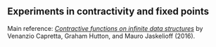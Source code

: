 ## Experiments in contractivity and fixed points

Main reference: [*Contractive functions on infinite data structures*](http://www.cs.nott.ac.uk/~pszgmh/bib.html#contractions) by Venanzio Capretta, Graham Hutton, and Mauro Jaskelioff (2016).
